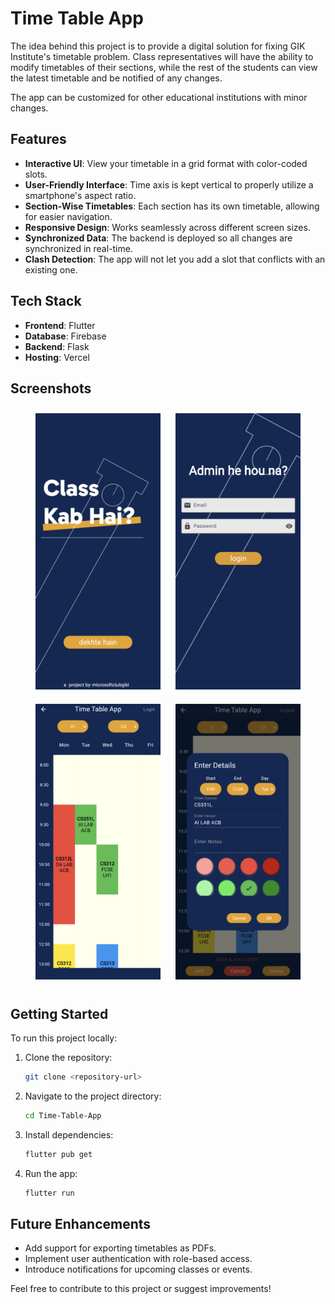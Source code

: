 # Time Table App

The idea behind this project is to provide a digital solution for fixing GIK Institute's timetable problem. Class representatives will have the ability to modify timetables of their sections, while the rest of the students can view the latest timetable and be notified of any changes.

The app can be customized for other educational institutions with minor changes. 

## Features

- **Interactive UI**: View your timetable in a grid format with color-coded slots.
- **User-Friendly Interface**: Time axis is kept vertical to properly utilize a smartphone's aspect ratio.
- **Section-Wise Timetables**: Each section has its own timetable, allowing for easier navigation.
- **Responsive Design**: Works seamlessly across different screen sizes.
- **Synchronized Data**: The backend is deployed so all changes are synchronized in real-time. 
- **Clash Detection**: The app will not let you add a slot that conflicts with an existing one.

## Tech Stack
- **Frontend**: Flutter
- **Database**: Firebase
- **Backend**: Flask
- **Hosting**: Vercel

## Screenshots
<div align="center">
    <img src="readme/Landing.png" alt="Home Screen" width="200" style="margin: 10px;"/>
    <img src="readme/Login.png" alt="Start Screen" width="200" style="margin: 10px;"/>
</div>
<div align="center">
    <img src="readme/View.png" alt="Play Screen" width="200" style="margin: 10px;"/>
    <img src="readme/Edit.png" alt="Game Over Screen" width="200" style="margin: 10px;"/>
</div>


## Getting Started

To run this project locally:

1. Clone the repository:
   ```bash
   git clone <repository-url>
   ```
2. Navigate to the project directory:
   ```bash
   cd Time-Table-App
   ```
3. Install dependencies:
   ```bash
   flutter pub get
   ```
4. Run the app:
   ```bash
   flutter run
   ```

## Future Enhancements

- Add support for exporting timetables as PDFs.
- Implement user authentication with role-based access.
- Introduce notifications for upcoming classes or events.

Feel free to contribute to this project or suggest improvements!
